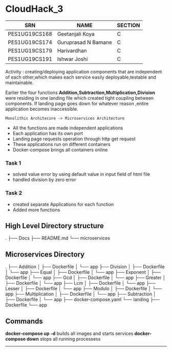 # CloudHack_3

 | SRN | NAME | SECTION |
 | --- | --- | --- |
 | PES1UG19CS168 | Geetanjali Koya | C |
 | PES1UG19CS174 | Guruprasad N Bamane | C |
 | PES1UG19CS179 | Harivardhan | C |
 | PES1UG19CS191 | Ishwar Joshi | C |

Activity : creating/deploying application components that are independent of each other,which makes each service easily deployable,testable and maintainable.

Earlier the four functions **Addition,Subtraction,Multiplication,Division** were residing in one landing file which created tight coupling between components. If landing page goes down for whatever reason ,entire application becomes inaccessible.


```Monolithic Architecure -> Microservices Architecture  ```



* All the functions are made independent applications
* Each application has its own port
* Landing page requests operation through http get request
* These applications run on different containers
* Docker-compose brings all containers online

### Task 1
* solved value error by using default value in input field of html file
* handled division by zero error

### Task 2
* created separate Applications for each function
* Added more functions 

## High Level Directory structure
.
├── Docs
├── README.md
└── microservices

## Microservices Directory
.
├── Addition
│   ├── Dockerfile
│   └── app
├── Division
│   ├── Dockerfile
│   └── app
├── Equal
│   ├── Dockerfile
│   └── app
├── Exponent
│   ├── Dockerfile
│   └── app
├── Gcd
│   ├── Dockerfile
│   └── app
├── Greater
│   ├── Dockerfile
│   └── app
├── Lcm
│   ├── Dockerfile
│   └── app
├── Lesser
│   ├── Dockerfile
│   └── app
├── Modulo
│   ├── Dockerfile
│   └── app
├── Multiplication
│   ├── Dockerfile
│   └── app
├── Subtraction
│   ├── Dockerfile
│   └── app
├── docker-compose.yaml
└── landing
    ├── Dockerfile
    └── app



## Commands 
**docker-compose up -d** builds all images and starts services
**docker-compose down** stops all running processess


__________________________________________________________________________________


